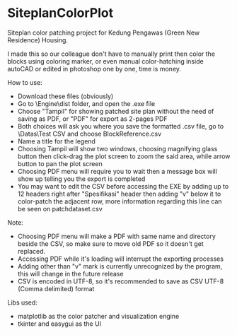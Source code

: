 # SiteplanColorPlot
Siteplan color patching project for Kedung Pengawas (Green New Residence) Housing.

I made this so our colleague don't have to manually print then color the blocks using coloring marker, or even manual color-hatching inside autoCAD or edited in photoshop one by one, time is money.

How to use:
- Download these files (obviously)
- Go to \Engine\dist folder, and open the .exe file
- Choose "Tampil" for showing patched site plan without the need of saving as PDF, or "PDF" for export as 2-pages PDF
- Both choices will ask you where you save the formatted .csv file, go to \Datas\Test CSV and choose BlockReference.csv
- Name a title for the legend
- Choosing Tampil will show two windows, choosing magnifying glass button then click-drag the plot screen to zoom the said area, while arrow button to pan the plot screen
- Choosing PDF menu will require you to wait then a message box will show up telling you the export is completed
- You may want to edit the CSV before accessing the EXE by adding up to 12 headers right after "Spesifikasi" header then adding "v" below it to color-patch the adjacent row, more information regarding this line can be seen on patchdataset.csv


Note:
- Choosing PDF menu will make a PDF with same name and directory beside the CSV, so make sure to move old PDF so it doesn't get replaced.
- Accessing PDF while it's loading will interrupt the exporting processes
- Adding other than "v" mark is currently unrecognized by the program, this will change in the future release
- CSV is encoded in UTF-8, so it's recommended to save as CSV UTF-8 (Comma delimited) format


Libs used:
- matplotlib as the color patcher and visualization engine
- tkinter and easygui as the UI

